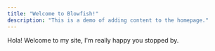 ```yaml
---
title: "Welcome to Blowfish!"
description: "This is a demo of adding content to the homepage."
---
```

Hola! Welcome to my site, I'm really happy you stopped by. 
